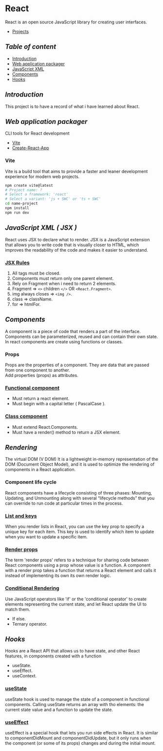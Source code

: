 # React

React is an open source JavaScript library for creating user interfaces.

- [Projects](/projects/projects.md)

## _Table of content_

- [Introduction](#introduction)
- [Web application packager](#web-application-packager)
- [JavaScript XML](#javascript-xml--jsx)
- [Components](#components)
- [Hooks](#hooks)

## _Introduction_

This project is to have a record of what i have learned about React.

## _Web application packager_

CLI tools for React development

- [Vite](https://vitejs.dev/)
- [Create-React-App](https://create-react-app.dev/)

### Vite

Vite is a build tool that aims to provide a faster and leaner development experience for modern web projects.

```bash
npm create vite@latest
# Project name: ?
# Select a framework: 'react'
# Select a variant: 'js + SWC' or 'ts + SWC'
cd name-project
npm install
npm run dev
```

## _JavaScript XML ( JSX )_

React uses JSX to declare what to render. JSX is a JavaScript extension that allows you to write code that is visually closer to HTML, which improves the readability of the code and makes it easier to understand.

### [JSX Rules](/code/jsx.jsx)

1. All tags must be closed.
2. Components must return only one parent element.
3. Rely on Fragment when i need to return 2 elements.
4. Fragment => `<>` children `</>` OR `<React.Fragment>`.
5. img always closes => `<img />`.
6. class => className.
7. for => htmlFor.

## _Components_

A component is a piece of code that renders a part of the interface. Components can be parameterized, reused and can contain their own state. <br>
In react components are create using functions or classes.

### Props

Props are the properties of a component. They are data that are passed from one component to another. <br>
Add properties (props) as attributes.

### [Functional component](/code/components/functional-component.jsx)

- Must return a react element.
- Must begin with a capital letter ( PascalCase ).

### [Class component](/code/components/class-component.jsx)

- Must extend React.Components.
- Must have a render() method to return a JSX element.

## _Rendering_

The virtual DOM (V DOM) It is a lightweight in-memory representation of the DOM (Document Object Model),
and it is used to optimize the rendering of components in a React application.

### Component life cycle

React components have a lifecycle consisting of three phases: Mounting, Updating, and Unmounting along with several
“lifecycle methods” that you can override to run code at particular times in the process.

### [List and keys](/code/rendering/list-and-keys.jsx)

When you render lists in React, you can use the key prop to specify a unique key for each item.
This key is used to identify which item to update when you want to update a specific item.

### [Render props](/code/rendering/render-props.jsx)

The term 'render props' refers to a technique for sharing code between React components using a prop whose value is a function. A component with a render prop takes a function that returns a React element and calls it instead of implementing its own its own render logic.

### [Conditional Rendering](/code/rendering/conditional-rendering.jsx)

Use JavaScript operators like 'if' or the 'conditional operator' to create elements representing the current state,
and let React update the UI to match them.

- If else.
- Ternary operator.

## _Hooks_

Hooks are a React API that allows us to have state, and other React features, in components created with a function

- useState.
- useEffect.
- useContext.

### [useState](/code/hooks/usestate.jsx)

useState hook is used to manage the state of a component in functional components. Calling useState returns an array with tho elements: the current state value and a function to update the state.

### [useEffect](/code/hooks/useeffect.jsx)

useEffect is a special hook that lets you run side effects in React. It is similar to componentDidMount and componentDidUpdate, but it only runs when the component (or some of its props) changes and during the initial mount.
